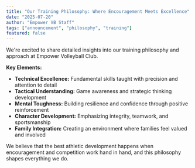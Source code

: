 ```yaml
---
title: "Our Training Philosophy: Where Encouragement Meets Excellence"
date: "2025-07-20"
author: "Empower VB Staff"
tags: ["announcement", "philosophy", "training"]
featured: false
---
```


We're excited to share detailed insights into our training philosophy and approach at Empower Volleyball Club.

**Key Elements:**
- **Technical Excellence:** Fundamental skills taught with precision and attention to detail
- **Tactical Understanding:** Game awareness and strategic thinking development
- **Mental Toughness:** Building resilience and confidence through positive reinforcement
- **Character Development:** Emphasizing integrity, teamwork, and sportsmanship
- **Family Integration:** Creating an environment where families feel valued and involved

We believe that the best athletic development happens when encouragement and competition work hand in hand, and this philosophy shapes everything we do. 